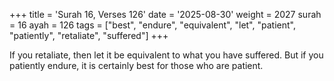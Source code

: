 +++
title = 'Surah 16, Verses 126'
date = '2025-08-30'
weight = 2027
surah = 16
ayah = 126
tags = ["best", "endure", "equivalent", "let", "patient", "patiently", "retaliate", "suffered"]
+++

If you retaliate, then let it be equivalent to what you have suffered. But if you patiently endure, it is certainly best for those who are patient.